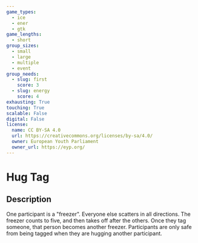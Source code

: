 ```yaml
---
game_types:
  - ice
  - ener
  - gtk
game_lengths:
  - short
group_sizes:
  - small
  - large
  - multiple
  - event
group_needs:
  - slug: first
    score: 3
  - slug: energy
    score: 4
exhausting: True
touching: True
scalable: False
digital: False
license:
  name: CC BY-SA 4.0
  url: https://creativecommons.org/licenses/by-sa/4.0/
  owner: European Youth Parliament
  owner_url: https://eyp.org/
---
```

# Hug Tag

## Description
One participant is a "freezer". Everyone else scatters in all directions. The freezer counts to five, and then takes off after the others. Once they tag someone, that person becomes another freezer. Participants are only safe from being
tagged when they are hugging another participant.
